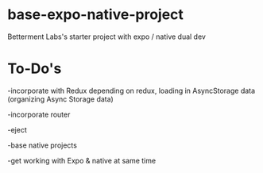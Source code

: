 # base-expo-native-project
Betterment Labs's starter project with expo / native dual dev

# To-Do's
-incorporate with Redux
    depending on redux, loading in AsyncStorage data (organizing Async Storage data)

-incorporate router

-eject

-base native projects

-get working with Expo & native at same time